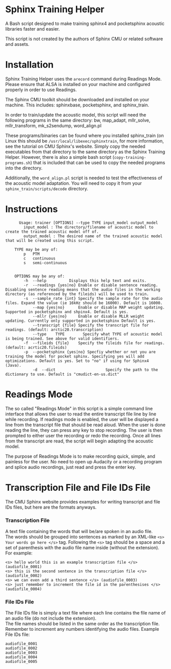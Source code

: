 # Sphinx Training Helper
A Bash script designed to make training sphinx4 and pocketsphinx acoustic libraries faster and easier.

This script is not created by the authors of Sphinx CMU or related software and assets.

# Installation
Sphinx Training Helper uses the ```arecord``` command during Readings Mode. Please ensure that ALSA is installed on your machine and configured properly in order to use Readings.  

The Sphinx CMU toolkit should be downloaded and installed on your machine. This includes: sphinxbase, pocketsphinx, and sphinx_train.  

In order to train/update the acoustic model, this script will need the following programs in the same directory: 
bw, map_adapt, mllr_solve, mllr_transform, mk_s2sendump, word_align.pl  

These programs/binaries can be found where you installed sphinx_train (on Linux this should be `/usr/local/libexec/sphinxtrain`, for more information, see the tutorial on CMU Sphinx's website. Simply copy the needed executables from that directory to the same directory as the Sphinx Training Helper.
However, there is also a simple bash script (`copy-training-programs.sh`) that is included that can be used to copy the needed programs into the directory.

Additionally, the `word_align.pl` script is needed to test the effectiveness of the acoustic model adaptation. You will need to copy it from your `sphinx_train/scripts/decode` directory.

# Instructions
          Usage: trainer [OPTIONS] --type TYPE input_model output_model
        	input_model : The directory/filename of acoustic model to create the trained acoustic model off of.
        	output_model : The desired name of the trained acoustic model that will be created using this script.
        
        TYPE may be any of:
            p   PTM
            c   continuous
            s   semi-continuous
                
            
        OPTIONS may be any of:
        	-h	--help			Displays this help text and exits.
        	-r	--readings {yes|no}	Enable or disable sentence reading. Disabling sentence reading means that the audio files in the working directory (as referenced by the fileids) will be used to train.
        	-s	--sample_rate {int}	Specify the sample rate for the audio files. Expand the value (ie 16kHz should be 16000). Default is 16000.
        		--map {yes|no}		Enable or disable MAP weight updating. Supported in pocketsphinx and shpinx4. Default is yes.
        		--mllr {yes|no}		Enable or disable MLLR weight updating. Currently only supported in pocketsphinx Default is yes.
        		--transcript {file}	Specify the transcript file for readings. (default: arctic20.transcription)
        		--type    TYPE        Specify what TYPE of acoustic model is being trained. See above for valid identifiers.
        	-f	--fileids {file}	Specify the fileids file for readings. (default: acrtic20.fileids)
        	-p	--pocketsphinx {yes|no} Specfiy whether or not you are training the model for pocket sphinx. Specifying yes will add optimizations. Default is yes. Set to "no" if using for Sphinx4 (Java).
                -d  --dict                      Specify the path to the dictionary to use. Default is "cmudict-en-us.dict"
            
# Readings Mode
The so called "Readings Mode" in this script is a simple command line interface that allows the user to read the entire transcript file line by line while recording. If readings mode is enabled, the user will be displayed a line from the transcript file that should be read aloud. When the user is done reading the line, they can press any key to stop recording. The user is then prompted to either user the recording or redo the recording. Once all lines from the transcript are read, the script will begin adapting the acoustic model.  

The purpose of Readings Mode is to make recording quick, simple, and painless for the user. No need to open up Audacity or a recording program and splice audio recordings, just read and press the enter key.

# Transcription File and File IDs File
The CMU Sphinx website provides examples for writing transcript and file IDs files, but here are the formats anyways.

### Transcription File
A text file containing the words that will be/are spoken in an audio file.  
The words should be grouped into sentences as marked by an XML-like `<s> Your words go here </s>` tag.
Following the `<s>` tag should be a space and a set of parenthesis with the audio file name inside (without the extension).  
For example:  

    <s> hello world this is an example transcription file </s> (audiofile_0001)
    <s> this is the second sentence in the transcription file </s> (audiofile_0002)
    <s> we can even add a third sentence </s> (audiofile_0003)
    <s> just remember to increment the file id in the parenthesises </s> (audiofile_0004)
    
### File IDs File
The File IDs file is simply a text file where each line contains the file name of an audio file (do not include the extension).  
The file names should be listed in the same order as the transcription file.  
Remember to increment any numbers identifying the audio files.
Example File IDs file:  

    audiofile_0001
    audiofile_0002
    audiofile_0003
    audiofile_0004
    audiofile_0005
    
